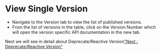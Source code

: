 View Single Version
===================

-   Navigate to the Version tab to view the list of published versions.
-   From the list of versions in the table, click on the Version Number
    which will open the version specific API documentation in the new
    tab.

Next we will see in detail about Deprecate/Reactive Version["Next :
Deprecate/Reactive Version"](deprecate_reactivate_versions)
